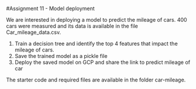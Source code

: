 
#Assignment 11 - Model deployment 

We are interested in deploying a model to predict the mileage of cars.
400 cars were measured and its data is available in the file Car_mileage_data.csv.

1) Train a decision tree and identify the top 4 features that impact the mileage of cars.
2) Save the trained model as a pickle file
3) Deploy the saved model on GCP and share the link to predict mileage of car

The starter code and required files are available in the folder car-mileage.
